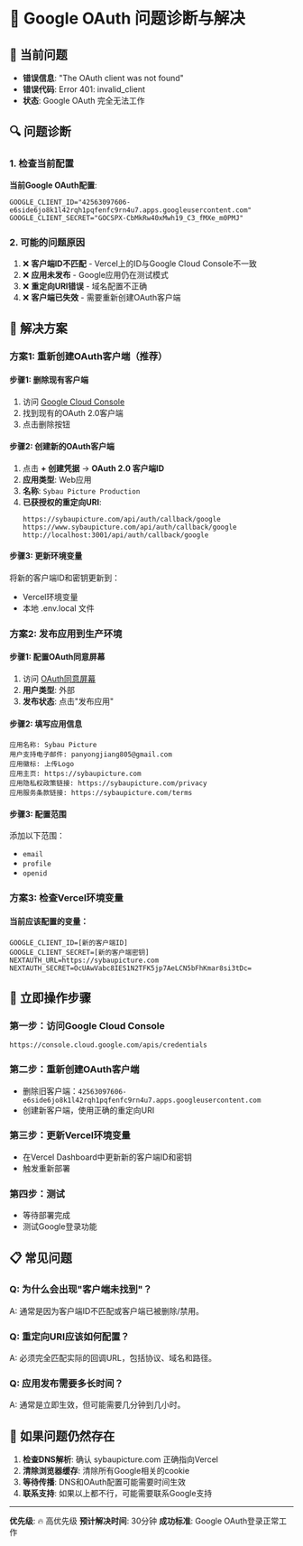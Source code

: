 # 🔧 Google OAuth 问题诊断与解决

## 🚨 当前问题
- **错误信息**: "The OAuth client was not found"
- **错误代码**: Error 401: invalid_client
- **状态**: Google OAuth 完全无法工作

## 🔍 问题诊断

### 1. 检查当前配置
**当前Google OAuth配置**:
```
GOOGLE_CLIENT_ID="42563097606-e6side6jo8k1l42rqh1pqfenfc9rn4u7.apps.googleusercontent.com"
GOOGLE_CLIENT_SECRET="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"
```

### 2. 可能的问题原因
1. ❌ **客户端ID不匹配** - Vercel上的ID与Google Cloud Console不一致
2. ❌ **应用未发布** - Google应用仍在测试模式
3. ❌ **重定向URI错误** - 域名配置不正确
4. ❌ **客户端已失效** - 需要重新创建OAuth客户端

## 🚀 解决方案

### 方案1: 重新创建OAuth客户端（推荐）

#### 步骤1: 删除现有客户端
1. 访问 [Google Cloud Console](https://console.cloud.google.com/apis/credentials)
2. 找到现有的OAuth 2.0客户端
3. 点击删除按钮

#### 步骤2: 创建新的OAuth客户端
1. 点击 **+ 创建凭据** → **OAuth 2.0 客户端ID**
2. **应用类型**: Web应用
3. **名称**: `Sybau Picture Production`
4. **已获授权的重定向URI**:
   ```
   https://sybaupicture.com/api/auth/callback/google
   https://www.sybaupicture.com/api/auth/callback/google
   http://localhost:3001/api/auth/callback/google
   ```

#### 步骤3: 更新环境变量
将新的客户端ID和密钥更新到：
- Vercel环境变量
- 本地 .env.local 文件

### 方案2: 发布应用到生产环境

#### 步骤1: 配置OAuth同意屏幕
1. 访问 [OAuth同意屏幕](https://console.cloud.google.com/apis/credentials/consent)
2. **用户类型**: 外部
3. **发布状态**: 点击"发布应用"

#### 步骤2: 填写应用信息
```
应用名称: Sybau Picture
用户支持电子邮件: panyongjiang805@gmail.com
应用徽标: 上传Logo
应用主页: https://sybaupicture.com
应用隐私权政策链接: https://sybaupicture.com/privacy
应用服务条款链接: https://sybaupicture.com/terms
```

#### 步骤3: 配置范围
添加以下范围：
- `email`
- `profile`
- `openid`

### 方案3: 检查Vercel环境变量

#### 当前应该配置的变量：
```env
GOOGLE_CLIENT_ID=[新的客户端ID]
GOOGLE_CLIENT_SECRET=[新的客户端密钥]
NEXTAUTH_URL=https://sybaupicture.com
NEXTAUTH_SECRET=OcUAwVabc8IES1N2TFK5jp7AeLCN5bFhKmar8si3tDc=
```

## 🎯 立即操作步骤

### 第一步：访问Google Cloud Console
```
https://console.cloud.google.com/apis/credentials
```

### 第二步：重新创建OAuth客户端
- 删除旧客户端：`42563097606-e6side6jo8k1l42rqh1pqfenfc9rn4u7.apps.googleusercontent.com`
- 创建新客户端，使用正确的重定向URI

### 第三步：更新Vercel环境变量
- 在Vercel Dashboard中更新新的客户端ID和密钥
- 触发重新部署

### 第四步：测试
- 等待部署完成
- 测试Google登录功能

## 📋 常见问题

### Q: 为什么会出现"客户端未找到"？
A: 通常是因为客户端ID不匹配或客户端已被删除/禁用。

### Q: 重定向URI应该如何配置？
A: 必须完全匹配实际的回调URL，包括协议、域名和路径。

### Q: 应用发布需要多长时间？
A: 通常是立即生效，但可能需要几分钟到几小时。

## 🔄 如果问题仍然存在

1. **检查DNS解析**: 确认 sybaupicture.com 正确指向Vercel
2. **清除浏览器缓存**: 清除所有Google相关的cookie
3. **等待传播**: DNS和OAuth配置可能需要时间生效
4. **联系支持**: 如果以上都不行，可能需要联系Google支持

---

**优先级**: 🔥 高优先级
**预计解决时间**: 30分钟
**成功标准**: Google OAuth登录正常工作
